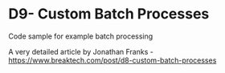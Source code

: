 # D9- Custom Batch Processes
Code sample for example batch processing

A very detailed article by Jonathan Franks - https://www.breaktech.com/post/d8-custom-batch-processes
